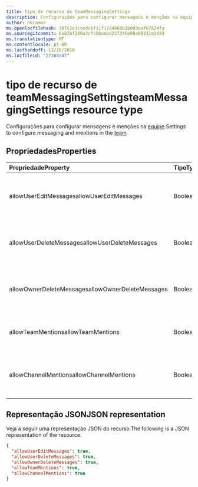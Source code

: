 ```yaml
---
title: tipo de recurso de teamMessagingSettings
description: Configurações para configurar mensagens e menções na equipe de.
author: nkramer
ms.openlocfilehash: 387c2e3ccedc6f11f17d4868b1b0d3eaf67624fa
ms.sourcegitcommit: 6a82bf240a3cfc0baabd227349e08a08311e3d44
ms.translationtype: MT
ms.contentlocale: pt-BR
ms.lasthandoff: 12/18/2018
ms.locfileid: "27304547"
---
```

# <a name="teammessagingsettings-resource-type"></a><span data-ttu-id="8c1a2-103">tipo de recurso de teamMessagingSettings</span><span class="sxs-lookup"><span data-stu-id="8c1a2-103">teamMessagingSettings resource type</span></span>



<span data-ttu-id="8c1a2-104">Configurações para configurar mensagens e menções na [equipe](team.md).</span><span class="sxs-lookup"><span data-stu-id="8c1a2-104">Settings to configure messaging and mentions in the [team](team.md).</span></span>

## <a name="properties"></a><span data-ttu-id="8c1a2-105">Propriedades</span><span class="sxs-lookup"><span data-stu-id="8c1a2-105">Properties</span></span>
| <span data-ttu-id="8c1a2-106">Propriedade</span><span class="sxs-lookup"><span data-stu-id="8c1a2-106">Property</span></span>     | <span data-ttu-id="8c1a2-107">Tipo</span><span class="sxs-lookup"><span data-stu-id="8c1a2-107">Type</span></span>   |<span data-ttu-id="8c1a2-108">Descrição</span><span class="sxs-lookup"><span data-stu-id="8c1a2-108">Description</span></span>|
|:---------------|:--------|:----------|
|<span data-ttu-id="8c1a2-109">allowUserEditMessages</span><span class="sxs-lookup"><span data-stu-id="8c1a2-109">allowUserEditMessages</span></span>|<span data-ttu-id="8c1a2-110">Boolean</span><span class="sxs-lookup"><span data-stu-id="8c1a2-110">Boolean</span></span>|<span data-ttu-id="8c1a2-111">Se definido como true, os usuários pode editar suas mensagens.</span><span class="sxs-lookup"><span data-stu-id="8c1a2-111">If set to true, users can edit their messages.</span></span>|
|<span data-ttu-id="8c1a2-112">allowUserDeleteMessages</span><span class="sxs-lookup"><span data-stu-id="8c1a2-112">allowUserDeleteMessages</span></span>|<span data-ttu-id="8c1a2-113">Boolean</span><span class="sxs-lookup"><span data-stu-id="8c1a2-113">Boolean</span></span>|<span data-ttu-id="8c1a2-114">Se definido como true, os usuários pode excluir suas mensagens.</span><span class="sxs-lookup"><span data-stu-id="8c1a2-114">If set to true, users can delete their messages.</span></span>|
|<span data-ttu-id="8c1a2-115">allowOwnerDeleteMessages</span><span class="sxs-lookup"><span data-stu-id="8c1a2-115">allowOwnerDeleteMessages</span></span>|<span data-ttu-id="8c1a2-116">Boolean</span><span class="sxs-lookup"><span data-stu-id="8c1a2-116">Boolean</span></span>|<span data-ttu-id="8c1a2-117">Se definido como true, proprietários pode excluir qualquer mensagem.</span><span class="sxs-lookup"><span data-stu-id="8c1a2-117">If set to true, owners can delete any message.</span></span>|
|<span data-ttu-id="8c1a2-118">allowTeamMentions</span><span class="sxs-lookup"><span data-stu-id="8c1a2-118">allowTeamMentions</span></span>|<span data-ttu-id="8c1a2-119">Boolean</span><span class="sxs-lookup"><span data-stu-id="8c1a2-119">Boolean</span></span>|<span data-ttu-id="8c1a2-120">Se definido como true, @team menções são permitidas.</span><span class="sxs-lookup"><span data-stu-id="8c1a2-120">If set to true, @team mentions are allowed.</span></span>|
|<span data-ttu-id="8c1a2-121">allowChannelMentions</span><span class="sxs-lookup"><span data-stu-id="8c1a2-121">allowChannelMentions</span></span>|<span data-ttu-id="8c1a2-122">Boolean</span><span class="sxs-lookup"><span data-stu-id="8c1a2-122">Boolean</span></span>|<span data-ttu-id="8c1a2-123">Se definido como true, @channel menções são permitidas.</span><span class="sxs-lookup"><span data-stu-id="8c1a2-123">If set to true, @channel mentions are allowed.</span></span>|

## <a name="json-representation"></a><span data-ttu-id="8c1a2-124">Representação JSON</span><span class="sxs-lookup"><span data-stu-id="8c1a2-124">JSON representation</span></span>

<span data-ttu-id="8c1a2-125">Veja a seguir uma representação JSON do recurso.</span><span class="sxs-lookup"><span data-stu-id="8c1a2-125">The following is a JSON representation of the resource.</span></span>

<!-- {
  "blockType": "resource",
  "@odata.type": "microsoft.graph.teamMessagingSettings"
}-->

```json
{
  "allowUserEditMessages": true,
  "allowUserDeleteMessages": true,
  "allowOwnerDeleteMessages": true,
  "allowTeamMentions": true,
  "allowChannelMentions": true    
}
```

<!-- uuid: 8fcb5dbc-d5aa-4681-8e31-b001d5168d79
2015-10-25 14:57:30 UTC -->
<!-- {
  "type": "#page.annotation",
  "description": "team's messagingSettings resource",
  "keywords": "",
  "section": "documentation",
  "tocPath": ""
}-->
